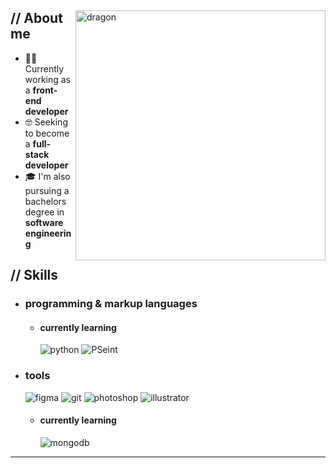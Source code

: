 <p align = center ><!-- Optional banner goes here--> </p>

<div>

<img align="right" width="400" alt="dragon" src="https://i.pinimg.com/originals/5f/29/30/5f293030b863a0c6f927959f7c57d3bc.jpg"/>

<h2> // About me </h2>

- 👨‍💻 Currently working as a **front-end developer**
- 🤓 Seeking to become a **full-stack developer**
- 🎓 I'm also pursuing a bachelors degree in **software engineering**

<h2>  // Skills  </h2>
  
- <h3> programming & markup languages </h3>
  
  
  - <h4> currently learning </h4>
      <img src = "https://img.shields.io/badge/Python-14354C?style=for-the-badge&logo=python&logoColor=white" alt = "python" />
      <img src = "https://img.shields.io/badge/JavaScript-111111?style=for-the-badge&logo=javascript&logoColor=F7DF1E" alt = "PSeint" />
- <h3> tools </h3>
    <img src = "https://img.shields.io/badge/figma-7434a4?style=for-the-badge&logo=figma&logoColor=white" alt = "figma" />
    <img src = "https://img.shields.io/badge/git-%23F05033.svg?style=for-the-badge&logo=git&logoColor=white" alt = "git" />
  <img src = "https://img.shields.io/badge/adobe%20photoshop-001E36.svg?style=for-the-badge&logo=adobe%20photoshop&logoColor=" alt = "photoshop" />
  <img src = "https://img.shields.io/badge/adobe%20illustrator-3c240c.svg?style=for-the-badge&logo=adobe%20illustrator&logoColor=f8a829" alt = "illustrator" />
  
  - <h4> currently learning </h4>
  
    <img src = "https://img.shields.io/badge/MongoDB-%234ea94b.svg?style=for-the-badge&logo=mongodb&logoColor=white" alt = "mongodb" />


<!---

--->

---


